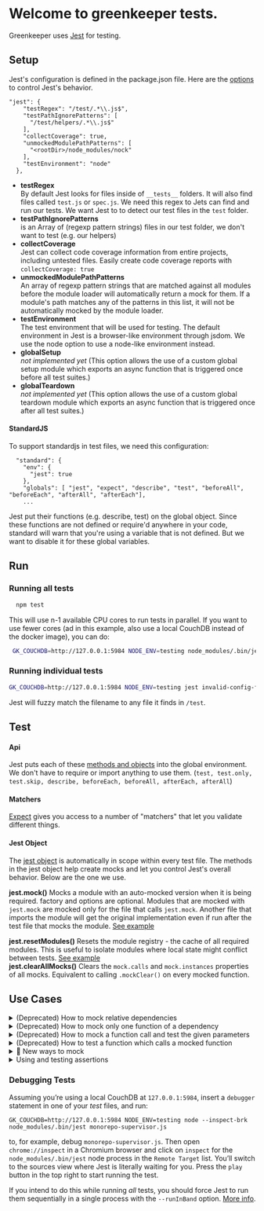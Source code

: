 # Welcome to greenkeeper tests.
Greenkeeper uses [Jest](https://facebook.github.io/jest/) for testing.
## Setup
Jest's configuration is defined in the package.json file. Here are the [options](https://facebook.github.io/jest/docs/en/configuration.html#options) to control Jest's behavior.
```
"jest": {
    "testRegex": "/test/.*\\.js$",
    "testPathIgnorePatterns": [
      "/test/helpers/.*\\.js$"
    ],
    "collectCoverage": true,
    "unmockedModulePathPatterns": [
      "<rootDir>/node_modules/nock"
    ],
    "testEnvironment": "node"
  },
```
- **testRegex**    
    By default Jest looks for files inside of `__tests__` folders. It will also find files called `test.js` or `spec.js`. We need this regex to Jets can find and run our tests. We want Jest to to detect our test files in the `test` folder.
- **testPathIgnorePatterns**    
    is an Array of (regexp pattern strings) files in our test folder, we don't want to test (e.g. our helpers)
- **collectCoverage**    
    Jest can collect code coverage information from entire projects, including untested files. Easily create code coverage reports with `collectCoverage: true`
- **unmockedModulePathPatterns**   
    An array of regexp pattern strings that are matched against all modules before the module loader will automatically return a mock for them. If a module's path matches any of the patterns in this list, it will not be automatically mocked by the module loader.
- **testEnvironment**    
    The test environment that will be used for testing. The default environment in Jest is a browser-like environment through jsdom. We use the node option to use a node-like environment instead.
- **globalSetup**    
    *not implemented yet* (This option allows the use of a custom global setup module which exports an async function that is triggered once before all test suites.)
- **globalTeardown**    
    *not implemented yet* (This option allows the use of a custom global teardown module which exports an async function that is triggered once after all test suites.)

#### StandardJS
To support standardjs in test files, we need this configuration:
```
  "standard": {
    "env": {
      "jest": true
    },
    "globals": [ "jest", "expect", "describe", "test", "beforeAll", "beforeEach", "afterAll", "afterEach"],
    ...
```
Jest put their functions (e.g. describe, test) on the global object. Since these functions are not defined or require'd anywhere in your code, standard will warn that you're using a variable that is not defined. But we want to disable it for these global variables.

## Run
### Running all tests
```sh
  npm test
```
This will use n-1 available CPU cores to run tests in parallel. If you want to use fewer cores (ad in this example, also use a local CouchDB instead of the docker image), you can do:

```sh
 GK_COUCHDB=http://127.0.0.1:5984 NODE_ENV=testing node_modules/.bin/jest -w2
```

### Running individual tests
```sh
GK_COUCHDB=http://127.0.0.1:5984 NODE_ENV=testing jest invalid-config-file
```

Jest will fuzzy match the filename to any file it finds in `/test`.

## Test
#### Api
Jest puts each of these [methods and objects](https://facebook.github.io/jest/docs/en/api.html) into the global environment. We don't have to require or import anything to use them.
(`test, test.only, test.skip, describe, beforeEach, beforeAll, afterEach, afterAll`)

#### Matchers
[Expect](https://facebook.github.io/jest/docs/en/expect.html) gives you access to a number of "matchers" that let you validate different things.

#### Jest Object
The [jest object](https://facebook.github.io/jest/docs/en/jest-object.html) is automatically in scope within every test file. The methods in the jest object help create mocks and let you control Jest's overall behavior.
Below are the one we use.

**jest.mock()**
 Mocks a module with an auto-mocked version when it is being required. factory and options are optional. Modules that are mocked with `jest.mock` are mocked only for the file that calls `jest.mock`. Another file that imports the module will get the original implementation even if run after the test file that mocks the module.
 [See example](https://facebook.github.io/jest/docs/en/jest-object.html#jestmockmodulename-factory-options)

**jest.resetModules()**
Resets the module registry - the cache of all required modules. This is useful to isolate modules where local state might conflict between tests.
[See example](https://facebook.github.io/jest/docs/en/jest-object.html#jestresetmodules)     
**jest.clearAllMocks()**
Clears the `mock.calls` and `mock.instances` properties of all mocks. Equivalent to calling `.mockClear()` on every mocked function.

## Use Cases
<details>
<summary> (Deprecated) How to mock relative dependencies </summary>

In this example the `getInfos-worker` uses the `getDiffCommits()` function from `lib/get-diff-commits`.
We mock the diffCommits(), called in getInfos().

```
  jest.mock('../../lib/get-diff-commits', () => () => {
    return 'diff commits'
  })
  const getInfos = require('../../lib/get-infos') // <-- called after jest.mock()
```
You can see that we use the **path relative to the test file** to mock the dependency.
</details>

<details>
<summary> (Deprecated) How to mock only one function of a dependency </summary>

To mock only specific modules, use `require.requireActua` to restore the original modules,
then overwrite the one you want to mock.

In this example we only want to mock the `getActiveBilling()` from `payments`, which is called in `updatePayments`.
You can see that we use the **path relative to the test file** to mock the dependency.github-event.
```
jest.mock('../../lib/payments', () => {
  const payments = require.requireActual('../../lib/payments')
  payments.getActiveBilling = async() => {
    return {
      plan: 'personal',
      stripeSubscriptionId: 'stripe123',
      stripeItemId: 'si123'
    }
  }
  return payments
})
const updatePayments = require('../../jobs/update-payments') // <-- called after jest.mock()
```
</details>

<details>
<summary> (Deprecated) How to mock a function call and test the given parameters</summary>

In this example we want to mock a dependency-function an check if the given parameters are exepted.
The `githubEvent` calls the `resolve`-function with specific parameters. The `resolve`-function comes from an external module.

```
jest.mock('path', () => {
    return {
      resolve: (dirname, eventType, type, action) => {
        // resolve should be called with /foo/bar
        expect(`${dirname}/${eventType}/${type}/${action}`).toEqual(`${dirname}/github-event/foo/bar`)
        return dirname
      }
     }
})
const githubEvent = require('../../jobs/github-event.js')
```
</details>

<details>
<summary> (Deprecated) How to test a function which calls a mocked function</summary>

In this example we want test the function `isPartOfMonorepo(dependency)`.
This function calls `getMonorepoGroup(dependency)`, which we want to mock here.

```
 jest.mock('../../lib/monorepo', () => {
   const lib = require.requireActual('../../lib/monorepo')        // <-- restore the original modules
   lib.getMonorepoGroup = (dep) => {
     return 'fruits'                                              // <-- overwrite the one you want to mock
   }
   return lib
 })

 const libMonorepo = require.requireMock('../../lib/monorepo')    // <-- Returns a mock module instead of the actual module
 const isPartOfMonorepo = libMonorepo.isPartOfMonorepo('@avocado/dep')
```
It is important to export these functions
```
module.exports = {
  isPartOfMonorepo,
  getMonorepoGroup
}
```

</details>

<details>
<summary> 🎁  New ways to mock</summary>

We’ve found that there are simpler ways to mock dependencies and override their sub-dependencies as well. Here we use a helper module called `gk-kit`, which exposes a variety of functions. We’re only going to mock one of them, `kit(accountId).repositories(repositoryId).issues.getInvalidConfigIssues()`:

```javascript
jest.mock('../../lib/gk-kit')
jest.mock('../../lib/dbs')
const kit = require('../../lib/gk-kit')
kit.mockImplementation((accountId) => ({
  repositories: (repositoryId) => {
    expect(accountId).toEqual('2121')
    expect(repositoryId).toEqual('invalid-config2')
    return {
      issues: {
        getInvalidConfigIssues: () => {
          return [{issue: 'Yes'}]
        }
      }
    }
  }
}))
```
ℹ️ Note that `accountId` can be tested all the way inside the nested object, it doesn’t have to be tested on the level it is introduced at. In deeply nested library modules this can save a lot of extra `return` statements and curlies in the tests

⚠️ Note that `gk-kit` calls `dbs` internally, which makes calls to our CouchDB. We don’t want it to do that, because we’re mocking away the method that makes the db call (`getInvalidConfigIssues()`). These lines: 

```javascript
jest.mock('../../lib/gk-kit')
jest.mock('../../lib/dbs')
```
make that possible. To be more DRY, you can put these two in the top of your describe block and the `beforeEach()`:

```javascript
beforeEach(() => {
  jest.resetModules()
  jest.mock('../../lib/gk-kit')
})

jest.mock('../../lib/dbs')
```

We do it this way because `dbs` should always be mocked away completely and never make real DB requests, but mocking `gk-kit` goes in `beforeEach()` with a `jest.resetModules()` because we’re mocking different bits of `gk-kit` with different returns in each individual test.
</details>

<details>
<summary> Using and testing assertions</summary>

From now on, we want to bail from jobs not by doing `if (false) return`, but by using assertions, for example:

```javascript
assert(!openConfigIssues || !openConfigIssues.length, 'Repo already has an open issue')
```

which will then throw with that message. The way to efficently test this is:

```javascript
await expect(job(invalidPayload)).rejects.toThrow('Repo already has an open issue')
```

</details>

### Debugging Tests

Assuming you’re using a local CouchDB at `127.0.0.1:5984`, insert a `debugger` statement in one of your _test_ files, and run:

```
GK_COUCHDB=http://127.0.0.1:5984 NODE_ENV=testing node --inspect-brk node_modules/.bin/jest monorepo-supervisor.js
```

to, for example, debug `monorepo-supervisor.js`. Then open `chrome://inspect` in a Chromium browser and click on `inspect` for the `node_modules/.bin/jest` node process in the `Remote Target` list. You’ll switch to the sources view where Jest is literally waiting for you. Press the `play` button in the top right to start running the test.

If you intend to do this while running _all_ tests, you should force Jest to run them sequentially in a single process with the `--runInBand` option. [More info](https://facebook.github.io/jest/docs/en/troubleshooting.html#tests-are-failing-and-you-don-t-know-why).

